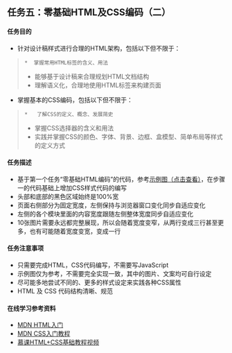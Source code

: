 ## 任务五：零基础HTML及CSS编码（二）

#### 任务目的

- 针对设计稿样式进行合理的HTML架构，包括以下但不限于：

> ``` 
> *  掌握常用HTML标签的含义、用法
> ```
> - 能够基于设计稿来合理规划HTML文档结构
> - 理解语义化，合理地使用HTML标签来构建页面

- 掌握基本的CSS编码，包括以下但不限于：
> ```
> *   了解CSS的定义、概念、发展简史
> ```
> - 掌握CSS选择器的含义和用法
> - 实践并掌握CSS的颜色、字体、背景、边框、盒模型、简单布局等样式的定义方式
#### 任务描述

- 基于第一个任务“零基础HTML编码”的代码，参考[示例图（点击查看）](http://7xrp04.com1.z0.glb.clouddn.com/task_1_5_1.jpg)，在步骤一的代码基础上增加CSS样式代码的编写
- 头部和底部的黑色区域始终是100%宽
- 页面右侧部分为固定宽度，左侧保持与浏览器窗口变化同步自适应变化
- 左侧的各个模块里面的内容宽度跟随左侧整体宽度同步自适应变化
- 10张图片需要永远都完整展现，所以会随着宽度变窄，从两行变成三行甚至更多，也有可能随着宽度变宽，变成一行

#### 任务注意事项
- 只需要完成HTML，CSS代码编写，不需要写JavaScript
- 示例图仅为参考，不需要完全实现一致，其中的图片、文案均可自行设定
- 尽可能多地尝试不同的、更多的样式设定来实践各种CSS属性
- HTML 及 CSS 代码结构清晰、规范
#### 在线学习参考资料
- [MDN HTML入门](https://developer.mozilla.org/zh-CN/docs/Web/Guide/HTML/Introduction)
- [MDN CSS入门教程](https://developer.mozilla.org/zh-CN/docs/Web/Guide/CSS/Getting_started)
- [慕课HTML+CSS基础教程视频](http://www.imooc.com/learn/9)

